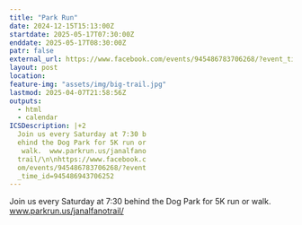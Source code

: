 ```yaml
---
title: "Park Run"
date: 2024-12-15T15:13:00Z
startdate: 2025-05-17T07:30:00Z
enddate: 2025-05-17T08:30:00Z
patr: false
external_url: https://www.facebook.com/events/945486783706268/?event_time_id=945486943706252
layout: post
location: 
feature-img: "assets/img/big-trail.jpg"
lastmod: 2025-04-07T21:58:56Z
outputs:
  - html
  - calendar
ICSDescription: |+2
  Join us every Saturday at 7:30 b  ehind the Dog Park for 5K run or   walk.  www.parkrun.us/janalfano  trail/\n\nhttps://www.facebook.c  om/events/945486783706268/?event  _time_id=945486943706252
---
```


Join us every Saturday at 7&#58;30 behind the Dog Park for 5K run or walk.  www.parkrun.us/janalfanotrail/<br>
  <br>
  
